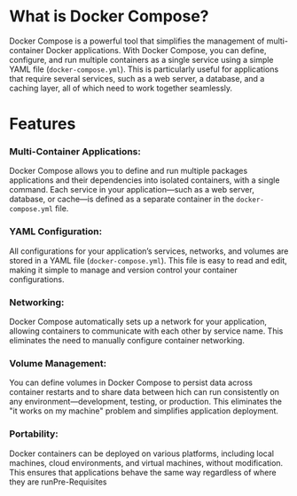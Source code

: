 

# **What is Docker Compose?**

Docker Compose is a powerful tool that simplifies the management of multi-container Docker applications. With Docker Compose, you can define, configure, and run multiple containers as a  single service using a simple YAML file (`docker-compose.yml`). This is particularly useful for applications that require several services, such as a web server, a database, and a caching layer, all of which need to work together seamlessly.
 
# **Features**

### **Multi-Container Applications**:

 Docker Compose allows you to define and run multiple packages applications and their dependencies into isolated containers, with a single command. Each service in your application—such as a web server, database, or cache—is defined as a separate container in the `docker-compose.yml` file.

### YAML Configuration:

All configurations for your application’s services, networks, and volumes are stored in a YAML file (`docker-compose.yml`). This file is easy to read and edit, making it simple to manage and version control your container configurations.

### Networking:

Docker Compose automatically sets up a network for your application, allowing containers to communicate with each other by service name. This eliminates the need to manually configure container networking.

### Volume Management:

You can define volumes in Docker Compose to persist data across container restarts and to share data between hich can run consistently on any environment—development, testing, or production. This eliminates the "it works on my machine" problem and simplifies application deployment.

### Portability:

Docker containers can be deployed on various platforms, including local machines, cloud environments, and virtual machines, without modification. This ensures that applications behave the same way regardless of where they are runPre-Requisites


<!--stackedit_data:
eyJoaXN0b3J5IjpbMTQyMzY3OTkxLDE4MjYyNTk4ODcsLTE0MT
c5NTc3MzAsMTE2NDc3MTQ0NSwxMjkwNDMzNzY0LDQzNjk5ODE3
XX0=
-->